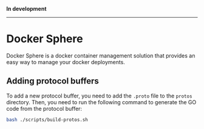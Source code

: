 **In development**

****

# Docker Sphere

Docker Sphere is a docker container management solution that provides
an easy way to manage your docker deployments.

## Adding protocol buffers

To add a new protocol buffer, you need to add the `.proto` file to the `protos` directory. Then, you need to run the
following command to generate the GO code from the protocol buffer:

```bash
bash ./scripts/build-protos.sh
```